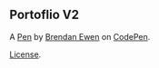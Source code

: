 Portoflio V2
------------


A [Pen](https://codepen.io/ProtoXSpike/pen/gNymoj) by [Brendan Ewen](https://codepen.io/ProtoXSpike) on [CodePen](https://codepen.io).

[License](https://codepen.io/ProtoXSpike/pen/gNymoj/license).
